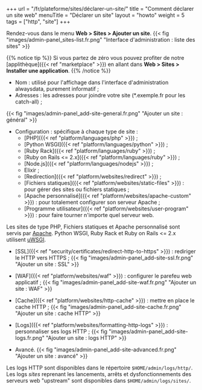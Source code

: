 +++
url = "/fr/plateforme/sites/déclarer-un-site/"
title = "Comment déclarer un site web"
menuTitle = "Déclarer un site"
layout = "howto"
weight = 5
tags = ["http", "site"]
+++

Rendez-vous dans le menu **Web > Sites > Ajouter un site**.
{{< fig "images/admin-panel_sites-list.fr.png" "Interface d'administration : liste des sites" >}}

{{% notice tip %}}
Si vous partez de zéro vous pouvez profiter de notre [applithèque]({{< ref "marketplace" >}}) en allant dans **Web > Sites > Installer une application**.
{{% /notice %}}

- Nom : utilisé pour l'affichage dans l'interface d'administration alwaysdata, purement informatif ;
- Adresses : les adresses pour joindre votre site (*.exemple.fr pour les catch-all) ;

{{< fig "images/admin-panel_add-site-general.fr.png" "Ajouter un site : général" >}}

- Configuration : spécifique à chaque type de site :
    - [PHP]({{< ref "platform/languages/php" >}}) ;
    - [Python WSGI]({{< ref "platform/languages/python" >}}) ;
    - [Ruby Rack]({{< ref "platform/languages/ruby" >}}) ;
    - [Ruby on Rails <= 2.x]({{< ref "platform/languages/ruby" >}}) ;
    - [Node.js]({{< ref "platform/languages/nodejs" >}}) ;
    - Elixir ;
    - [Redirection]({{< ref "platform/websites/redirect" >}}) ;
    - [Fichiers statiques]({{< ref "platform/websites/static-files" >}}) : pour gérer des sites ou fichiers statiques ;
    - [Apache personnalisé]({{< ref "platform/websites/apache-custom" >}}) : pour totalement configurer son serveur Apache ;
    - [Programme utilisateur]({{< ref "platform/websites/user-program" >}}) : pour faire tourner n'importe quel serveur web.

Les sites de type PHP, Fichiers statiques et Apache personnalisé sont servis par [Apache](https://httpd.apache.org/). Python WSGI, Ruby Rack et Ruby on Rails <= 2.x utilisent [uWSGI](https://uwsgi-docs.readthedocs.io/en/latest/).

- [SSL]({{< ref "security/certificates/redirect-http-to-https" >}}) : rediriger le HTTP vers HTTPS ;
{{< fig "images/admin-panel_add-site-ssl.fr.png" "Ajouter un site : SSL" >}}

- [WAF]({{< ref "platform/websites/waf" >}}) : configurer le parefeu web applicatif ;
{{< fig "images/admin-panel_add-site-waf.fr.png" "Ajouter un site : WAF" >}}

- [Cache]({{< ref "platform/websites/http-cache" >}}) : mettre en place le cache HTTP ;
{{< fig "images/admin-panel_add-site-cache.fr.png" "Ajouter un site : cache HTTP" >}}

- [Logs]({{< ref "platform/websites/formatting-http-logs" >}}) : personnaliser ses logs HTTP ;
{{< fig "images/admin-panel_add-site-logs.fr.png" "Ajouter un site : logs HTTP" >}}

- Avancé.
{{< fig "images/admin-panel_add-site-advanced.fr.png" "Ajouter un site : avancé" >}}

Les logs HTTP sont disponibles dans le répertoire `$HOME/admin/logs/http/`. Les logs _sites_ reprenant les lancements, arrêts et dysfonctionnements des serveurs web "upstream" sont disponibles dans `$HOME/admin/logs/sites/`.
